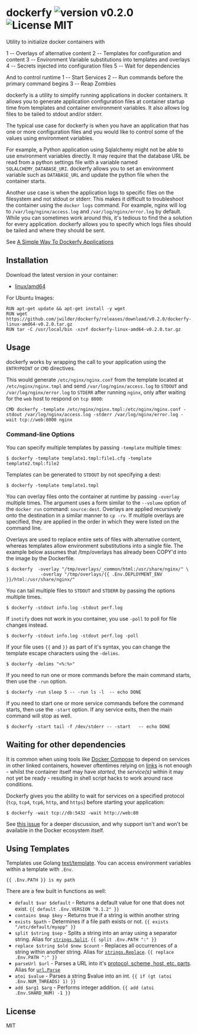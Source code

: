 dockerfy ![version v0.2.0](https://img.shields.io/badge/version-v0.2.0-brightgreen.svg) ![License MIT](https://img.shields.io/badge/license-MIT-blue.svg)
=============

Utility to initialize docker containers with

1 -- Overlays of alternative content 
2 -- Templates for configuration and content
3 -- Environment Variable substitutions into templates and overlays
4 -- Secrets injected into configuration files
5 -- Wait for dependencies

And to control runtime
1 -- Start Services
2 -- Run commands before the primary command begins
3 -- Reap Zombies


dockerfy is a utility to simplify running applications in docker containers.  It allows you
to generate application configuration files at container startup time from templates and
container environment variables.  It also allows log files to be tailed to stdout and/or
stderr.

The typical use case for dockerfy is when you have an application that has one or more
configuration files and you would like to control some of the values using environment variables.

For example, a Python application using Sqlalchemy might not be able to use environment variables directly.
It may require that the database URL be read from a python settings file with a variable named
`SQLALCHEMY_DATABASE_URI`.  dockerfy allows you to set an environment variable such as
`DATABASE_URL` and update the python file when the container starts.

Another use case is when the application logs to specific files on the filesystem and not stdout
or stderr. This makes it difficult to troubleshoot the container using the `docker logs` command.
For example, nginx will log to `/var/log/nginx/access.log` and
`/var/log/nginx/error.log` by default. While you can sometimes work around this, it's tedious to find
the a solution for every application. dockerfy allows you to specify which logs files should
be tailed and where they should be sent.

See [A Simple Way To Dockerfy Applications](http://jasonwilder.com/blog/2014/10/13/a-simple-way-to-dockerfy-applications/)

## Installation

Download the latest version in your container:

* [linux/amd64](https://github.com/jwilder/dockerfy/releases/download/v0.2.0/dockerfy-linux-amd64-v0.2.0.tar.gz)

For Ubuntu Images:

```
RUN apt-get update && apt-get install -y wget
RUN wget https://github.com/jwilder/dockerfy/releases/download/v0.2.0/dockerfy-linux-amd64-v0.2.0.tar.gz
RUN tar -C /usr/local/bin -xzvf dockerfy-linux-amd64-v0.2.0.tar.gz
```

## Usage

dockerfy works by wrapping the call to your application using the `ENTRYPOINT` or `CMD` directives.

This would generate `/etc/nginx/nginx.conf` from the template located at `/etc/nginx/nginx.tmpl` and
send `/var/log/nginx/access.log` to `STDOUT` and `/var/log/nginx/error.log` to `STDERR` after running
`nginx`, only after waiting for the `web` host to respond on `tcp 8000`:

```
CMD dockerfy -template /etc/nginx/nginx.tmpl:/etc/nginx/nginx.conf -stdout /var/log/nginx/access.log -stderr /var/log/nginx/error.log -wait tcp://web:8000 nginx
```

### Command-line Options

You can specify multiple templates by passing `-template` multiple times:

```
$ dockerfy -template template1.tmpl:file1.cfg -template template2.tmpl:file2

```

Templates can be generated to `STDOUT` by not specifying a dest:

```
$ dockerfy -template template1.tmpl

```


You can overlay files onto the container at runtime by passing `-overlay` multiple times.   The argument uses a form similar to the `--volume` option of the `docker run` command:  `source:dest`.   Overlays are applied recursively onto the destination in a similar manner to `cp -rv`.   If multiple overlays are specified, they are applied in the order in which they were listed on the command line.  

Overlays are used to replace entire sets of files with alternative content, whereas templates allow environment substitutions into a single file.  The example below assumes that /tmp/overlays has already been COPY'd into the image by the Dockerfile.

```
$ dockerfy  -overlay "/tmp/overlays/_common/html:/usr/share/nginx/" \
             -overlay "/tmp/overlays/{{ .Env.DEPLOYMENT_ENV }}/html:/usr/share/nginx/"
```

You can tail multiple files to `STDOUT` and `STDERR` by passing the options multiple times.

```
$ dockerfy -stdout info.log -stdout perf.log

```

If `inotify` does not work in you container, you use `-poll` to poll for file changes instead.

```
$ dockerfy -stdout info.log -stdout perf.log -poll

```


If your file uses `{{` and `}}` as part of it's syntax, you can change the template escape characters using the `-delims`.

```
$ dockerfy -delims "<%:%>"
```

If you need to run one or more commands before the main command starts, then use the `-run` option.

```
$ dockerfy -run sleep 5 -- -run ls -l  -- echo DONE
```

If you need to start one or more service commands before the command starts, then use the `-start` option. If any service exits, then the main command will stop as well.

```
$ dockerfy -start tail -f /dev/stderr -- -start   -- echo DONE
```

## Waiting for other dependencies

It is common when using tools like [Docker Compose](https://docs.docker.com/compose/) to depend on services in other linked containers, however oftentimes relying on [links](https://docs.docker.com/compose/compose-file/#links) is not enough - whilst the container itself may have _started_, the _service(s)_ within it may not yet be ready - resulting in shell script hacks to work around race conditions.

Dockerfy gives you the ability to wait for services on a specified protocol (`tcp`, `tcp4`, `tcp6`, `http`, and `https`) before starting your application:

```
$ dockerfy -wait tcp://db:5432 -wait http://web:80
```

See [this issue](https://github.com/docker/compose/issues/374#issuecomment-126312313) for a deeper discussion, and why support isn't and won't be available in the Docker ecosystem itself.

## Using Templates

Templates use Golang [text/template](http://golang.org/pkg/text/template/). You can access environment
variables within a template with `.Env`.

```
{{ .Env.PATH }} is my path
```

There are a few built in functions as well:

  * `default $var $default` - Returns a default value for one that does not exist. `{{ default .Env.VERSION "0.1.2" }}`
  * `contains $map $key` - Returns true if a string is within another string
  * `exists $path` - Determines if a file path exists or not. `{{ exists "/etc/default/myapp" }}`
  * `split $string $sep` - Splits a string into an array using a separator string. Alias for [`strings.Split`][go.string.Split]. `{{ split .Env.PATH ":" }}`
  * `replace $string $old $new $count` - Replaces all occurrences of a string within another string. Alias for [`strings.Replace`][go.string.Replace]. `{{ replace .Env.PATH ":" }}`
  * `parseUrl $url` - Parses a URL into it's [protocol, scheme, host, etc. parts][go.url.URL]. Alias for [`url.Parse`][go.url.Parse]
  * `atoi $value` - Parses a string $value into an int. `{{ if (gt (atoi .Env.NUM_THREADS) 1) }}`
  * `add $arg1 $arg` - Performs integer addition. `{{ add (atoi .Env.SHARD_NUM) -1 }}`

## License

MIT


[go.string.Split]: https://golang.org/pkg/strings/#Split
[go.string.Replace]: https://golang.org/pkg/strings/#Replace
[go.url.Parse]: https://golang.org/pkg/net/url/#Parse
[go.url.URL]: https://golang.org/pkg/net/url/#URL
